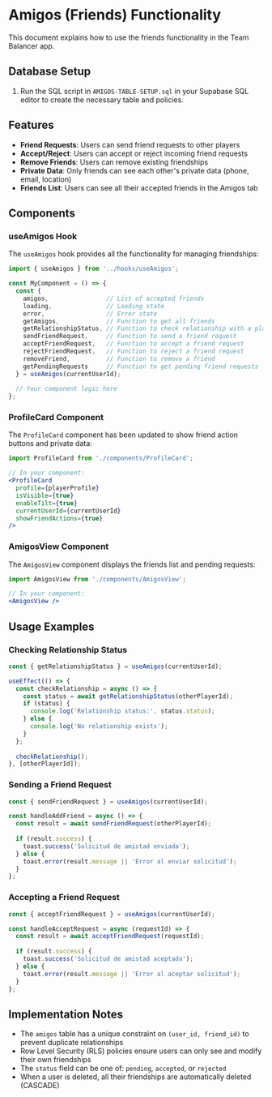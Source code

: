 # Amigos (Friends) Functionality

This document explains how to use the friends functionality in the Team Balancer app.

## Database Setup

1. Run the SQL script in `AMIGOS-TABLE-SETUP.sql` in your Supabase SQL editor to create the necessary table and policies.

## Features

- **Friend Requests**: Users can send friend requests to other players
- **Accept/Reject**: Users can accept or reject incoming friend requests
- **Remove Friends**: Users can remove existing friendships
- **Private Data**: Only friends can see each other's private data (phone, email, location)
- **Friends List**: Users can see all their accepted friends in the Amigos tab

## Components

### useAmigos Hook

The `useAmigos` hook provides all the functionality for managing friendships:

```jsx
import { useAmigos } from '../hooks/useAmigos';

const MyComponent = () => {
  const { 
    amigos,                // List of accepted friends
    loading,               // Loading state
    error,                 // Error state
    getAmigos,             // Function to get all friends
    getRelationshipStatus, // Function to check relationship with a player
    sendFriendRequest,     // Function to send a friend request
    acceptFriendRequest,   // Function to accept a friend request
    rejectFriendRequest,   // Function to reject a friend request
    removeFriend,          // Function to remove a friend
    getPendingRequests     // Function to get pending friend requests
  } = useAmigos(currentUserId);
  
  // Your component logic here
};
```

### ProfileCard Component

The `ProfileCard` component has been updated to show friend action buttons and private data:

```jsx
import ProfileCard from './components/ProfileCard';

// In your component:
<ProfileCard 
  profile={playerProfile} 
  isVisible={true} 
  enableTilt={true}
  currentUserId={currentUserId}
  showFriendActions={true}
/>
```

### AmigosView Component

The `AmigosView` component displays the friends list and pending requests:

```jsx
import AmigosView from './components/AmigosView';

// In your component:
<AmigosView />
```

## Usage Examples

### Checking Relationship Status

```jsx
const { getRelationshipStatus } = useAmigos(currentUserId);

useEffect(() => {
  const checkRelationship = async () => {
    const status = await getRelationshipStatus(otherPlayerId);
    if (status) {
      console.log('Relationship status:', status.status);
    } else {
      console.log('No relationship exists');
    }
  };
  
  checkRelationship();
}, [otherPlayerId]);
```

### Sending a Friend Request

```jsx
const { sendFriendRequest } = useAmigos(currentUserId);

const handleAddFriend = async () => {
  const result = await sendFriendRequest(otherPlayerId);
  
  if (result.success) {
    toast.success('Solicitud de amistad enviada');
  } else {
    toast.error(result.message || 'Error al enviar solicitud');
  }
};
```

### Accepting a Friend Request

```jsx
const { acceptFriendRequest } = useAmigos(currentUserId);

const handleAcceptRequest = async (requestId) => {
  const result = await acceptFriendRequest(requestId);
  
  if (result.success) {
    toast.success('Solicitud de amistad aceptada');
  } else {
    toast.error(result.message || 'Error al aceptar solicitud');
  }
};
```

## Implementation Notes

- The `amigos` table has a unique constraint on `(user_id, friend_id)` to prevent duplicate relationships
- Row Level Security (RLS) policies ensure users can only see and modify their own friendships
- The `status` field can be one of: `pending`, `accepted`, or `rejected`
- When a user is deleted, all their friendships are automatically deleted (CASCADE)